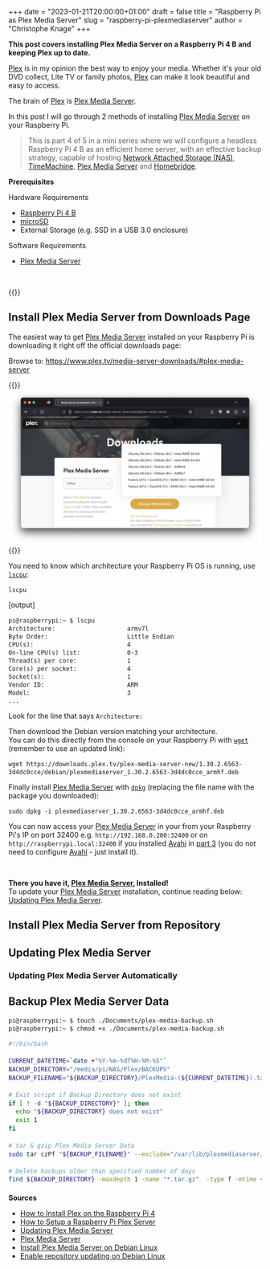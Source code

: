 +++
date = "2023-01-21T20:00:00+01:00"
draft = false
title = "Raspberry Pi as Plex Media Server"
slug = "raspberry-pi-plexmediaserver"
author = "Christophe Knage"
+++

**This post covers installing Plex Media Server on a Raspberry Pi 4 B and keeping Plex up to date.**

<a href="https://www.plex.tv" target="_blank">Plex</a> is in my opinion the best way to enjoy your media. Whether it's your old DVD collect, Lite TV or family photos, <a href="https://www.plex.tv" target="_blank">Plex</a> can make it look beautiful and easy to access.

The brain of <a href="https://www.plex.tv" target="_blank">Plex</a> is <a href="https://www.plex.tv/media-server-downloads/#plex-media-server" target="_blank">Plex Media Server</a>.  

In this post I will go through 2 methods of installing <a href="https://www.plex.tv/media-server-downloads/#plex-media-server" target="_blank">Plex Media Server</a> on your Raspberry Pi.

> This is part 4 of 5 in a mini series where we will configure a headless Raspberry Pi 4 B as an efficient home server, with an effective backup strategy, capable of hosting <a href="https://en.wikipedia.org/wiki/Network-attached_storage" target="_blank">Network Attached Storage (NAS)</a>, <a href="https://support.apple.com/en-gb/HT201250" target="_blank">TimeMachine</a>, <a href="https://www.plex.tv" target="_blank">Plex Media Server</a> and <a href="https://homebridge.io" target="_blank">Homebridge</a>.

**Prerequisites**

Hardware Requirements
- <a href="https://www.raspberrypi.com/products/raspberry-pi-4-model-b/" target="_blank">Raspberry Pi 4 B</a>
- <a href="https://www.raspberrypi.com/documentation/computers/getting-started.html#sd-cards" target="_blank">microSD</a>
- External Storage (e.g. SSD in a USB 3.0 enclosure)

Software Requirements
- <a href="https://www.plex.tv/media-server-downloads/#plex-media-server" target="_blank">Plex Media Server</a>

<br/>

{{<toc>}}

## Install Plex Media Server from Downloads Page

The easiest way to get <a href="https://www.plex.tv/media-server-downloads/#plex-media-server" target="_blank">Plex Media Server</a> installed on your Raspberry Pi is downloading it right off the official downloads page: 

Browse to: <a href="https://www.plex.tv/media-server-downloads/#plex-media-server" target="_blank">https&#58;//www.plex.tv/media-server-downloads/#plex-media-server</a> 

{{<zoom-image>}}
<img alt="Plex Media Server Downloads Page" src="/img/blog/04/Plea_Media_Server__Download_Page.png" class="blog-image"/>
{{</zoom-image>}}

You need to know which architecture your Raspberry Pi OS is running, use <a href="https://manpages.debian.org/bullseye/util-linux/lscpu.1.en.html" target="_blank" class="code-doc">`lscpu`</a>:
```console
lscpu
```
[output]
```
pi@raspberrypi:~ $ lscpu
Architecture:                    armv7l
Byte Order:                      Little Endian
CPU(s):                          4
On-line CPU(s) list:             0-3
Thread(s) per core:              1
Core(s) per socket:              4
Socket(s):                       1
Vendor ID:                       ARM
Model:                           3
...
```

Look for the line that says `Architecture:`

Then download the Debian version matching your architecture.  
You can do this directly from the console on your Raspberry Pi with <a href="https://manpages.debian.org/bullseye/wget/wget.1.en.html" target="_blank" class="code-doc">`wget`</a> (remember to use an updated link):
```console
wget https://downloads.plex.tv/plex-media-server-new/1.30.2.6563-3d4dc0cce/debian/plexmediaserver_1.30.2.6563-3d4dc0cce_armhf.deb
```

Finally install <a href="https://www.plex.tv/media-server-downloads/#plex-media-server" target="_blank">Plex Media Server</a> with <a href="https://manpages.debian.org/bullseye/dpkg/dpkg.1.en.html" target="_blank" class="code-doc">`dpkg`</a> (replacing the file name with the package you downloaded):
```console
sudo dpkg -i plexmediaserver_1.30.2.6563-3d4dc0cce_armhf.deb
```

You can now access your <a href="https://www.plex.tv/media-server-downloads/#plex-media-server" target="_blank">Plex Media Server</a> in your from your Raspberry Pi's IP on port 32400 e.g. `http://192.168.0.200:32400` or on `http://raspberrypi.local:32400` if you installed <a href="https://www.avahi.org/" target="_blank">Avahi</a> in [part 3]({{<relref"/blog/03-raspberry-pi-timemaching-and-nas#install-dependencies">}} "Install Avahi") (you do not need to configure <a href="https://www.avahi.org/" target="_blank">Avahi</a> - just install it).

<br/>

**There you have it, <a href="https://www.plex.tv/media-server-downloads/#plex-media-server" target="_blank">Plex Media Server</a>, Installed!**  
To update your <a href="https://www.plex.tv/media-server-downloads/#plex-media-server" target="_blank">Plex Media Server</a> installation, continue reading below: [Updating Plex Media Server](#updating-plex-media-server).

## Install Plex Media Server from Repository

## Updating Plex Media Server

### Updating Plex Media Server Automatically

## Backup Plex Media Server Data

```console
pi@raspberrypi:~ $ touch ./Documents/plex-media-backup.sh
pi@raspberrypi:~ $ chmod +x ./Documents/plex-media-backup.sh
```

```bash
#!/bin/bash

CURRENT_DATETIME=`date +"%Y-%m-%dT%H-%M-%S"`
BACKUP_DIRECTORY="/media/pi/NAS/Plex/BACKUPS"
BACKUP_FILENAME="${BACKUP_DIRECTORY}/PlexMedia-(${CURRENT_DATETIME}).tar.gz"

# Exit script if Backup Directory does not exist
if [ ! -d "${BACKUP_DIRECTORY}" ]; then
  echo "${BACKUP_DIRECTORY} does not exist"
  exit 1
fi

# tar & gzip Plex Media Server Data
sudo tar czPf "${BACKUP_FILENAME}" --exclude="/var/lib/plexmediaserver/Library/Application Support/Plex Media Server/Cache" "/var/lib/plexmediaserver/Library/Application Support/Plex Media Server/"

# Delete backups older than specified number of days
find ${BACKUP_DIRECTORY} -maxdepth 1 -name "*.tar.gz"  -type f -mtime +90  -delete
```

<h1 style="font-size: 100%">Sources</h1>

- <a href="https://www.electromaker.io/tutorial/blog/how-to-install-plex-on-raspberry-pi" target="_blank">How to Install Plex on the Raspberry Pi 4</a>
- <a href="https://pimylifeup.com/raspberry-pi-plex-server/" target="_blank">How to Setup a Raspberry Pi Plex Server</a>
- <a href="https://linuxize.com/post/how-to-install-plex-media-server-on-ubuntu-20-04/#updating-plex-media-server" target="_blank">Updating Plex Media Server</a>
- <a href="https://support.plex.tv/articles/categories/plex-media-server/" target="_blank">Plex Media Server</a>
- <a href="https://support.plex.tv/articles/200288586-installation/#:~:text=Download%20the%20.deb%20package" target="_blank">Install Plex Media Server on Debian Linux</a>
- <a href="https://support.plex.tv/articles/235974187-enable-repository-updating-for-supported-linux-server-distributions/#:~:text=DEB-based%20distros" target="_blank">Enable repository updating on Debian Linux</a>
